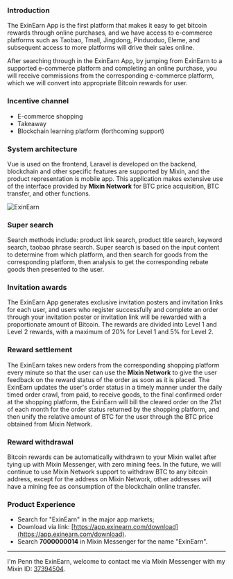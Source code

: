 ### Introduction

The ExinEarn App is the first platform that makes it easy to get bitcoin rewards through online purchases, and we have access to e-commerce platforms such as Taobao, Tmall, Jingdong, Pinduoduo, Eleme, and subsequent access to more platforms will drive their sales online.

After searching through in the ExinEarn App, by jumping from ExinEarn to a supported e-commerce platform and completing an online purchase, you will receive commissions from the corresponding e-commerce platform, which we will convert into appropriate Bitcoin rewards for user.

### Incentive channel

- E-commerce shopping
- Takeaway
- Blockchain learning platform (forthcoming support)

### System architecture

Vue is used on the frontend, Laravel is developed on the backend, blockchain and other specific features are supported by Mixin, and the product representation is mobile app. This application makes extensive use of the interface provided by **Mixin Network** for BTC price acquisition, BTC transfer, and other functions.

![ExinEarn](./exin-earn-structure.png)

### Super search

Search methods include: product link search, product title search, keyword search, taobao phrase search. Super search is based on the input content to determine from which platform, and then search for goods from the corresponding platform, then analysis to get the corresponding rebate goods then presented to the user.

### Invitation awards

The ExinEarn App generates exclusive invitation posters and invitation links for each user, and users who register successfully and complete an order through your invitation poster or invitation link will be rewarded with a proportionate amount of Bitcoin. The rewards are divided into Level 1 and Level 2 rewards, with a maximum of 20% for Level 1 and 5% for Level 2.

### Reward settlement

The ExinEarn takes new orders from the corresponding shopping platform every minute so that the user can use the **Mixin Network** to give the user feedback on the reward status of the order as soon as it is placed. The ExinEarn updates the user's order status in a timely manner under the daily timed order crawl, from paid, to receive goods, to the final confirmed order at the shopping platform, the ExinEarn will bill the cleared order on the 21st of each month for the order status returned by the shopping platform, and then unify the relative amount of BTC for the user through the BTC price obtained from Mixin Network.

### Reward withdrawal

Bitcoin rewards can be automatically withdrawn to your Mixin wallet after tying up with Mixin Messenger, with zero mining fees. In the future, we will continue to use Mixin Network support to withdraw BTC to any bitcoin address, except for the address on Mixin Network, other addresses will have a mining fee as consumption of the blockchain online transfer.

### Product Experience

- Search for "ExinEarn" in the major app markets;
- Download via link: [https://app.exinearn.com/download](https://app.exinearn.com/download).
- Search **7000000014** in Mixin Messenger for the name "ExinEarn".

---

I'm Penn the ExinEarn, welcome to contact me via Mixin Messenger with my Mixin ID: [37394504](https://mixin.one/codes/953dc855-f04b-44ab-8191-1556a247bce9).
